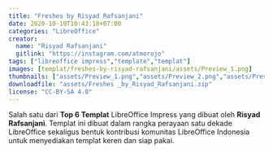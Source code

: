 ```yaml
---
title: "Freshes by Risyad Rafsanjani"
date: 2020-10-10T10:43:18+07:00
categories: "LibreOffice"
creator: 
  name: "Risyad Rafsanjani"
  gitlink: "https://instagram.com/atmorojo"
tags: ["libreoffice impress","template","templat"]
images: [templat/freshes-by-risyad-rafsanjani/assets/Preview_1.png]
thumbnails: ["assets/Preview_1.png","assets/Preview_2.png","assets/Preview_3.png"]
downloadfile: "assets/Freshes _by_Risyad_Rafsanjani.zip"
license: "CC-BY-SA 4.0"
---
```

Salah satu dari **Top 6 Templat** LibreOffice Impress yang dibuat oleh **Risyad Rafsanjani**. Templat ini dibuat dalam rangka perayaan satu dekade LibreOffice sekaligus bentuk kontribusi komunitas LibreOffice Indonesia untuk menyediakan templat keren dan siap pakai.